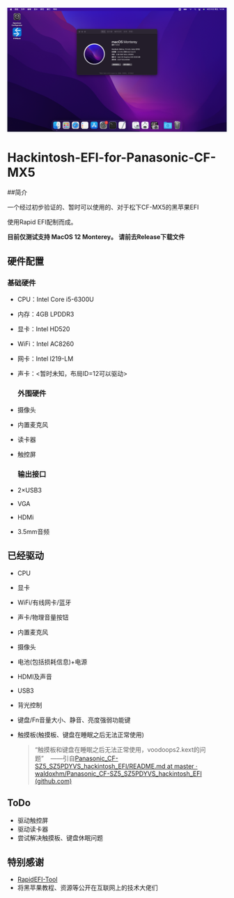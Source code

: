 ![截屏2024-08-23 14.26.18.png](https://github.com/Mosaik404/Hackintosh-EFI-for-Panasonic-CF-MX5/blob/main/%E6%88%AA%E5%B1%8F2024-08-23%2014.26.18.png)

# Hackintosh-EFI-for-Panasonic-CF-MX5

##简介

一个经过初步验证的、暂时可以使用的、对于松下CF-MX5的黑苹果EFI

使用Rapid EFI配制而成。

**目前仅测试支持 MacOS 12 Monterey。**
**请前去Release下载文件**

## 硬件配置

### 基础硬件

- CPU：Intel Core i5-6300U
- 内存：4GB LPDDR3
- 显卡：Intel HD520
- WiFi：Intel AC8260
- 网卡：Intel I219-LM
- 声卡：<暂时未知，布局ID=12可以驱动>
  
  ### 外围硬件
- 摄像头
- 内置麦克风
- 读卡器
- 触控屏
  
  ### 输出接口
- 2×USB3
- VGA
- HDMi
- 3.5mm音频

## 已经驱动

- CPU

- 显卡

- WiFi/有线网卡/蓝牙

- 声卡/物理音量按钮

- 内置麦克风

- 摄像头

- 电池(包括损耗信息)+电源

- HDMI及声音

- USB3

- 背光控制

- 键盘/Fn音量大小、静音、亮度强弱功能键

- 触摸板(触摸板、键盘在睡眠之后无法正常使用)
  
  > “触摸板和键盘在睡眠之后无法正常使用，voodoops2.kext的问题”    ——引自[Panasonic_CF-SZ5_SZ5PDYVS_hackintosh_EFI/README.md at master · waldoxhm/Panasonic_CF-SZ5_SZ5PDYVS_hackintosh_EFI (github.com)](https://github.com/waldoxhm/Panasonic_CF-SZ5_SZ5PDYVS_hackintosh_EFI/blob/master/README.md)

## ToDo

- 驱动触控屏
- 驱动读卡器
- 尝试解决触摸板、键盘休眠问题

## 特别感谢

- [RapidEFI-Tool](https://github.com/JeoJay127/RapidEFI-Tool)
- 将黑苹果教程、资源等公开在互联网上的技术大佬们
